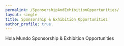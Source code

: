 ```yaml
---
permalink: /SponsorshipAndExhibitionOpportunities/
layout: single
title: Sponsorship & Exhibition Opportunities
author_profile: true
---
```


Hola Mundo Sponsorship & Exhibition Opportunities
